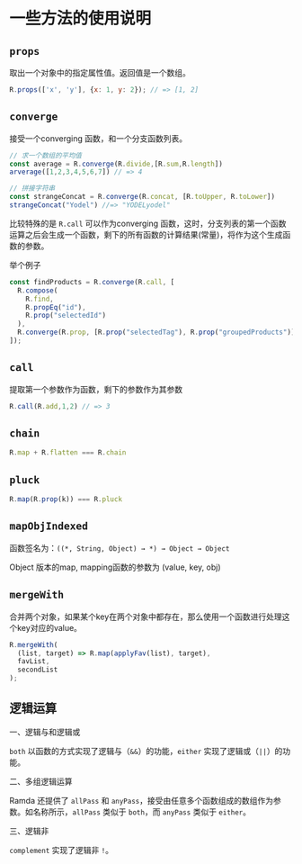 # 一些方法的使用说明

## `props`

取出一个对象中的指定属性值。返回值是一个数组。

```javascript
R.props(['x', 'y'], {x: 1, y: 2}); // => [1, 2]
```



## `converge`

接受一个converging 函数，和一个分支函数列表。

```javascript
// 求一个数组的平均值
const average = R.converge(R.divide,[R.sum,R.length])
arverage([1,2,3,4,5,6,7]) // => 4

// 拼接字符串
const strangeConcat = R.converge(R.concat, [R.toUpper, R.toLower])
strangeConcat("Yodel") //=> "YODELyodel"
```

比较特殊的是 `R.call` 可以作为converging 函数，这时，分支列表的第一个函数运算之后会生成一个函数，剩下的所有函数的计算结果(常量)，将作为这个生成函数的参数。

举个例子

```javascript
const findProducts = R.converge(R.call, [
  R.compose(
    R.find,
    R.propEq("id"),
    R.prop("selectedId")
  ),
  R.converge(R.prop, [R.prop("selectedTag"), R.prop("groupedProducts")])
]);
```



## `call`

提取第一个参数作为函数，剩下的参数作为其参数

```javascript
R.call(R.add,1,2) // => 3
```



## `chain`

```javascript
R.map + R.flatten === R.chain
```



## `pluck`

```javascript
R.map(R.prop(k)) === R.pluck
```



## `mapObjIndexed`

函数签名为：`((*, String, Object) → *) → Object → Object`

Object 版本的map,  mapping函数的参数为 (value, key, obj) 



## `mergeWith`

合并两个对象，如果某个key在两个对象中都存在，那么使用一个函数进行处理这个key对应的value。

```javascript
R.mergeWith(
  (list, target) => R.map(applyFav(list), target),
  favList,
  secondList
);
```



## 逻辑运算

一、逻辑与和逻辑或

`both` 以函数的方式实现了逻辑与（`&&`）的功能，`either` 实现了逻辑或（`||`）的功能。

二、多组逻辑运算

Ramda 还提供了 `allPass` 和 `anyPass`，接受由任意多个函数组成的数组作为参数。如名称所示，`allPass` 类似于 `both`，而 `anyPass` 类似于 `either`。

三、逻辑非

`complement` 实现了逻辑非 `!`。

